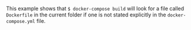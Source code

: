 This example shows that
	`$ docker-compose build`
will look for a file called `Dockerfile` in the current folder if one is not stated
explicitly in the `docker-compose.yml` file.
